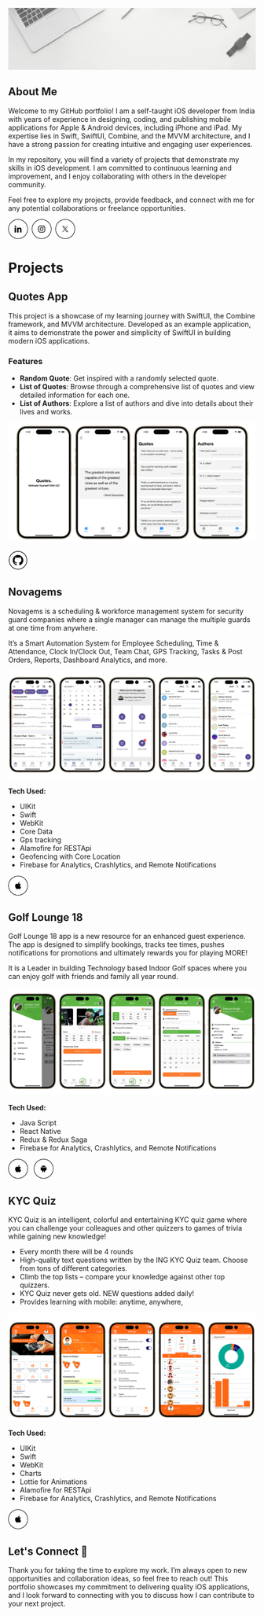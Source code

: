 
![Mobile](./Assets/gif/profile.gif)

## About Me

Welcome to my GitHub portfolio! I am a self-taught iOS developer from India with years of experience in designing, coding, and publishing mobile applications for Apple & Android devices, including iPhone and iPad. My expertise lies in Swift, SwiftUI, Combine, and the MVVM architecture, and I have a strong passion for creating intuitive and engaging user experiences.

In my repository, you will find a variety of projects that demonstrate my skills in iOS development. I am committed to continuous learning and improvement, and I enjoy collaborating with others in the developer community.

Feel free to explore my projects, provide feedback, and connect with me for any potential collaborations or freelance opportunities.&nbsp;

<a href="https://www.linkedin.com/in/inderjagdeo">
    <img src="Assets/icons/linkedin.png" width="40" height="40"></a>&nbsp;
<a href="https://www.instagram.com/inder.jagdeo">
    <img src="Assets/icons/instagram.png" width="40" height="40"></a>&nbsp;
<a href="https://x.com/_InderJagdeo">
    <img src="Assets/icons/twitter.png" width="40" height="40"></a>&nbsp;

# Projects

## Quotes App

This project is a showcase of my learning journey with SwiftUI, the Combine framework, and MVVM architecture. Developed as an example application, it aims to demonstrate the power and simplicity of SwiftUI in building modern iOS applications.

### Features
- **Random Quote**: Get inspired with a randomly selected quote.
- **List of Quotes**: Browse through a comprehensive list of quotes and view detailed information for each one.
- **List of Authors**: Explore a list of authors and dive into details about their lives and works.


![Mobile](./Assets/image/quotes.svg)

<a href="https://github.com/InderJagdeo/QuotesAppSwiftUI"> 
    <img src="Assets/icons/github.png" width="40" height="40">
</a>

## Novagems

Novagems is a scheduling & workforce management system for security guard companies where a single manager can manage the multiple guards at one time from anywhere. 

It’s a Smart Automation System for Employee Scheduling, Time & Attendance, Clock In/Clock Out, Team Chat, GPS Tracking, Tasks & Post Orders, Reports, Dashboard Analytics, and more.

![Mobile](./Assets/image/novagems.svg)

**Tech Used:**

- UIKit
- Swift
- WebKit
- Core Data
- Gps tracking
- Alamofire for RESTApi
- Geofencing with Core Location
- Firebase for Analytics, Crashlytics, and Remote Notifications

<a href="https://apps.apple.com/in/app/novagems-managerapp/id1439312263"> 
    <img src="Assets/icons/apple.png" width="40" height="40">
</a>

## Golf Lounge 18

Golf Lounge 18 app is a new resource for an enhanced guest experience. The app is designed to simplify bookings, tracks tee times, pushes notifications for promotions and ultimately rewards you for playing MORE!

It is a Leader in building Technology based Indoor Golf spaces where you can enjoy golf with friends and family all year round.

![Mobile](./Assets/image/golflounge.svg)

**Tech Used:**

- Java Script
- React Native
- Redux & Redux Saga
- Firebase for Analytics, Crashlytics, and Remote Notifications

<a href="https://apps.apple.com/us/app/golf-lounge-18/id1520389788"> 
    <img src="Assets/icons/apple.png" width="40" height="40"></a>&nbsp;&nbsp;
<a href="https://play.google.com/store/apps/details?id=com.golflounge18.app&hl=en_US"> 
    <img src="Assets/icons/android.png" width="40" height="40">
</a>

## KYC Quiz

KYC Quiz is an intelligent, colorful and entertaining KYC quiz game where you can challenge your colleagues and other quizzers to games of trivia while gaining new knowledge!

- Every month there will be 4 rounds
- High-quality text questions written by the ING KYC Quiz team. Choose from tons of different categories.
- Climb the top lists – compare your knowledge against other top quizzers.
- KYC Quiz never gets old. NEW questions added daily!
- Provides learning with mobile: anytime, anywhere,

![Mobile](./Assets/image/kycquiz.svg)

**Tech Used:**

- UIKit
- Swift
- WebKit
- Charts
- Lottie for Animations
- Alamofire for RESTApi
- Firebase for Analytics, Crashlytics, and Remote Notifications

<a href="https://apps.apple.com/in/app/kyc-quiz/id1573034417"> 
    <img src="Assets/icons/apple.png" width="40" height="40">
</a>

## Let's Connect 👋

Thank you for taking the time to explore my work. I’m always open to new opportunities and collaboration ideas, so feel free to reach out! This portfolio showcases my commitment to delivering quality iOS applications, and I look forward to connecting with you to discuss how I can contribute to your next project.

<!--
**InderJagdeo/InderJagdeo** is a ✨ _special_ ✨ repository because its `README.md` (this file) appears on your GitHub profile.

Here are some ideas to get you started:

- 🔭 I’m currently working on ...
- 🌱 I’m currently learning ...
- 👯 I’m looking to collaborate on ...
- 🤔 I’m looking for help with ...
- 💬 Ask me about ...
- 📫 How to reach me: ...
- 😄 Pronouns: ...
- ⚡ Fun fact: ...
-->
